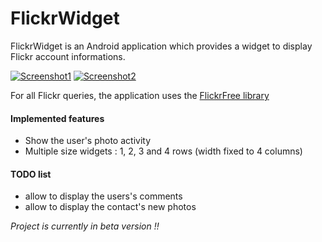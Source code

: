 FlickrWidget
============

FlickrWidget is an Android application which provides a widget to display Flickr account informations.

[![Screenshot1](http://farm6.static.flickr.com/5097/5534340423_828e3e3464_m_d.jpg)](http://www.flickr.com/photos/goukely/5534340423/)
[![Screenshot2](http://farm6.static.flickr.com/5180/5536616903_f2f5a8230a_m_d.jpg)](http://www.flickr.com/photos/goukely/5536616903/)

For all Flickr queries, the application uses the [FlickrFree library][FlickrFree-Library]

#### Implemented features

* Show the user's photo activity
* Multiple size widgets : 1, 2, 3 and 4 rows (width fixed to 4 columns)


#### TODO list

* allow to display the users's comments
* allow to display the contact's new photos


_Project is currently in beta version !!_

[FlickrFree-Library]: https://github.com/tbruyelle/FlickrFree-Library